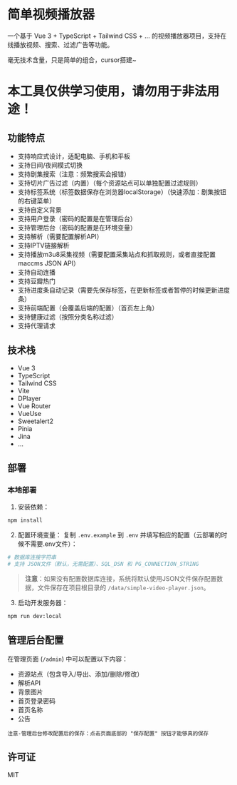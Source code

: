 # 简单视频播放器

一个基于 Vue 3 + TypeScript + Tailwind CSS + ... 的视频播放器项目，支持在线播放视频、搜索、过滤广告等功能。

毫无技术含量，只是简单的组合，cursor搭建~

# 本工具仅供学习使用，请勿用于非法用途！


## 功能特点

- 支持响应式设计，适配电脑、手机和平板
- 支持日间/夜间模式切换
- 支持剧集搜索（注意：频繁搜索会报错）
- 支持切片广告过滤（内置）（每个资源站点可以单独配置过滤规则）
- 支持标签系统（标签数据保存在浏览器localStorage）（快速添加：剧集按钮的右键菜单）
- 支持自定义背景
- 支持用户登录（密码的配置是在管理后台）
- 支持管理后台（密码的配置是在环境变量）
- 支持解析（需要配置解析API）
- 支持IPTV链接解析
- 支持播放m3u8采集视频（需要配置采集站点和抓取规则，或者直接配置maccms JSON API）
- 支持自动连播
- 支持豆瓣热门
- 支持进度条自动记录（需要先保存标签，在更新标签或者暂停的时候更新进度条）
- 支持前端配置（会覆盖后端的配置）（首页左上角）
- 支持健康过滤（按照分类名称过滤）
- 支持代理请求

## 技术栈

- Vue 3
- TypeScript
- Tailwind CSS
- Vite
- DPlayer
- Vue Router
- VueUse
- Sweetalert2
- Pinia
- Jina
- ...

## 部署

### 本地部署

1. 安装依赖：
```bash
npm install
```

2. 配置环境变量：
复制 `.env.example` 到 `.env` 并填写相应的配置（云部署的时候不需要.env文件）：
```bash
# 数据库连接字符串
# 支持 JSON文件（默认，无需配置）、SQL_DSN 和 PG_CONNECTION_STRING
```

> **注意**：如果没有配置数据库连接，系统将默认使用JSON文件保存配置数据，文件保存在项目根目录的 `/data/simple-video-player.json`。

3. 启动开发服务器：
```bash
npm run dev:local
```


## 管理后台配置

在管理页面 (`/admin`) 中可以配置以下内容：

- 资源站点（包含导入/导出、添加/删除/修改）
- 解析API
- 背景图片
- 首页登录密码
- 首页名称
- 公告

```
注意-管理后台修改配置后的保存：点击页面底部的 "保存配置" 按钮才能够真的保存
```

## 许可证

MIT 

